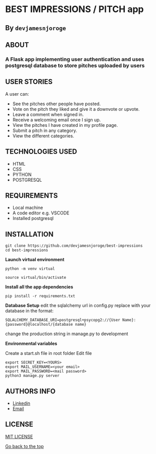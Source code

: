 # BEST IMPRESSIONS / PITCH app
## By `devjamesnjoroge`
## ABOUT
### A Flask app implementing user authentication and uses postgresql database to store pitches uploaded by users

## USER STORIES

A user can:
- See the pitches other people have posted.
- Vote on the pitch they liked and give it a downvote or upvote.
- Leave a comment when signed in.
- Receive a welcoming email once I sign up.
- View the pitches I have created in my profile page.
- Submit a pitch in any category.
- View the different categories.

## TECHNOLOGIES USED

- HTML
- CSS
- PYTHON
- POSTGRESQL

## REQUIREMENTS

- Local machine
- A code editor e.g. VSCODE
- Installed postgresql

## INSTALLATION

```
git clone https://github.com/devjamesnjoroge/best-impressions
cd best-impressions
```

**Launch virtual environment**
```
python -m venv virtual

source virtual/bin/activate
```

**Install all the app dependencies**
```
pip install -r requirements.txt 
```

**Database Setup**
edit the sqlalchemy url in config.py
replace with your database in the format:
```
SQLALCHEMY_DATABASE_URI=postgresql+psycopg2://{User Name}:{password}@localhost/{database name}

```
change the production string in manage.py to development

**Environmental variables**

Create a start.sh file in root folder 
Edit file
```
export SECRET_KEY=<YOURS>
export MAIL_USERNAME=<your email>
export MAIL_PASSWORD=<mail password>
python3 manage.py server
```

## AUTHORS INFO

* [Linkedin](https://www.linkedin.com/in/devjamesnjoroge)
* [Email](njorogehjames20@gmail.com)

## LICENSE

[MIT LICENSE](LICENSE)

[Go back to the top](#)


